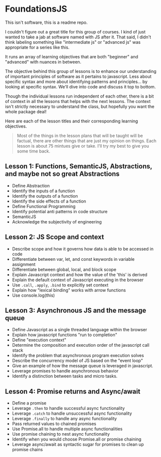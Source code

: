 # FoundationsJS

This isn't software, this is a readme repo.

I couldn't figure out a great title for this group of courses. I kind of just wanted to take a jab at software named with JS after it.
That said, I didn't think labeling something like "intermediate js" or "advanced js" was appropriate for a series like this.

It runs an array of learning objectives that are both "beginner" and "advanced" with nuances in between.

The objective behind this group of lessons is to enhance our understanding of important principles of software as it pertains to javascript.
Less about specific syntax and more about identifying patterns and principles... by looking at specific syntax. We'll dive into code and discuss
it top to bottom.

Though the individual lessons run independent of each other, there is a bit of context in all the lessons that helps with the next lessons.
The context isn't strictly necessary to understand the class, but hopefully you want the whole package deal!

Here are each of the lesson titles and their corresponding learning objectives.

> Most of the things in the lesson plans that will be taught will be factual, there are other things
that are just my opinion on things. Each lesson is about 75 mintues give or take. I'll try my best to give you some time back.

## Lesson 1: Functions, SemanticJS, Abstractions, and maybe not so great Abstractions
- Define Abstraction
- Identify the inputs of a function
- Identify the outputs of a function
- Identify the side effects of a function
- Define Functional Programming
- Identify potential anti patterns in code structure
- SemanticJS
- Acknowledge the subjectivity of engineering

## Lesson 2: JS Scope and context
- Describe scope and how it governs how data is able to be accessed in code
- Differentiate between var, let, and const keywords in variable assignment
- Differentiate between global, local, and block scope
- Explain Javascript context and how the value of the 'this' is derived
- Explain the default context of Javascript executing in the browser
- Use `.call`, `.apply`, `.bind` to explicitly set context
- Explain how "lexical binding" works with arrow functions
- Use console.log(this)

## Lesson 3: Asynchronous JS and the message queue
- Define Javascript as a single threaded language within the browser
- Explain how javascript functions "run to completion"
- Define "execution context"
- Determine the composition and execution order of the javascript call stack
- Identify the problem that asynchronous program execution solves
- Describe the concurrency model of JS based on the "event loop"
- Give an example of how the message queue is leveraged in javascript.
- Leverage promises to handle asynchronous behavior
- Identify a distinction between tasks and micro tasks.

## Lesson 4: Promise returns and Async/await
- Define a promise
- Leverage `.then` to handle successful async functionality
- Leverage `.catch` to handle unsuccessful async functionality
- Leverage `.finally` to handle any async functionality
- Pass returned values to chained promises
- Use Promise.all to handle multiple async functionalities
- Use promise chaining to nest async functionality
- Identify when you would choose Promise.all or promise chaining
- Leverage async/await as syntactic sugar for promises to clean up promise chains

